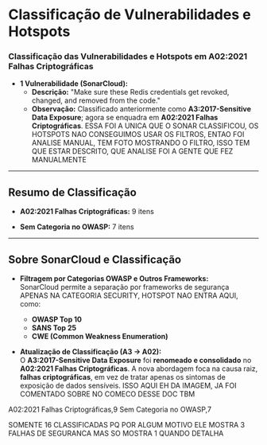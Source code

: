 # Classificação de Vulnerabilidades e Hotspots

### **Classificação das Vulnerabilidades e Hotspots em A02:2021 Falhas Criptográficas**
- **1 Vulnerabilidade (SonarCloud):**
  - **Descrição:** "Make sure these Redis credentials get revoked, changed, and removed from the code."
  - **Observação:** Classificado anteriormente como **A3:2017-Sensitive Data Exposure**; agora se enquadra em **A02:2021 Falhas Criptográficas**.
  ESSA FOI A UNICA QUE O SONAR CLASSIFICOU, OS HOTSPOTS NAO CONSEGUIMOS USAR OS FILTROS, ENTAO FOI ANALISE MANUAL, TEM FOTO MOSTRANDO O FILTRO, ISSO TEM QUE ESTAR DESCRITO, QUE ANALISE FOI A GENTE QUE FEZ MANUALMENTE
---

## **Resumo de Classificação**
- **A02:2021 Falhas Criptográficas:** 9 itens

- **Sem Categoria no OWASP:** 7 itens  

---

## **Sobre SonarCloud e Classificação**
- **Filtragem por Categorias OWASP e Outros Frameworks:**  
  SonarCloud permite a separação por frameworks de segurança APENAS NA CATEGORIA SECURITY, HOTSPOT NAO ENTRA AQUI, como:
  - **OWASP Top 10**
  - **SANS Top 25**
  - **CWE (Common Weakness Enumeration)**

- **Atualização de Classificação (A3 → A02):**  
  O **A3:2017-Sensitive Data Exposure** foi **renomeado e consolidado** no **A02:2021 Falhas Criptográficas**. A nova abordagem foca na causa raiz, **falhas criptográficas**, em vez de tratar apenas os sintomas de exposição de dados sensíveis.
ISSO AQUI EH DA IMAGEM, JA FOI COMENTADO SOBRE NO COMECO DESSE DOC TBM




A02:2021 Falhas Criptográficas,9
Sem Categoria no OWASP,7

SOMENTE 16 CLASSIFICADAS PQ POR ALGUM MOTIVO ELE MOSTRA 3 FALHAS DE SEGURANCA MAS SO MOSTRA 1 QUANDO DETALHA